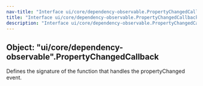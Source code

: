 ```yaml
---
nav-title: "Interface ui/core/dependency-observable.PropertyChangedCallback"
title: "Interface ui/core/dependency-observable.PropertyChangedCallback"
description: "Interface ui/core/dependency-observable.PropertyChangedCallback"
---
```

## Object: "ui/core/dependency-observable".PropertyChangedCallback  
Defines the signature of the function that handles the propertyChanged event.